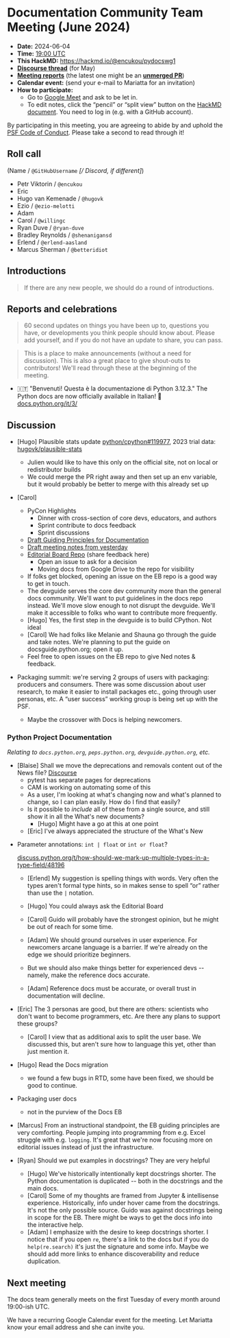 # Documentation Community Team Meeting (June 2024)

- **Date:** 2024-06-04
- **Time:** [19:00 UTC](https://arewemeetingyet.com/UTC/2024-06-04/19:00/Docs%20Meeting)
- **This HackMD:** https://hackmd.io/@encukou/pydocswg1
- [**Discourse thread**](https://discuss.python.org/t/documentation-community-meeting-tuesday-7th-may-2024/52404) (for May)
- [**Meeting reports**](https://docs-community.readthedocs.io/en/latest/monthly-meeting/) (the latest one might be an [**unmerged PR**](https://github.com/python/docs-community/pulls))
- **Calendar event:** (send your e-mail to Mariatta for an invitation)
- **How to participate:**
  -  Go to [Google Meet](https://meet.google.com/dii-qrzf-wkw) and ask to be let in.
  -  To edit notes, click the “pencil” or “split view” button on the [HackMD document](https://hackmd.io/@encukou/pydocswg1). You need to log in (e.g. with a GitHub account).

By participating in this meeting, you are agreeing to abide by and uphold the [PSF Code of Conduct](https://www.python.org/psf/codeofconduct/).
Please take a second to read through it!


## Roll call

(Name / `@GitHubUsername` *[/ Discord, if different]*)

- Petr Viktorin / `@encukou`
- Eric
- Hugo van Kemenade / `@hugovk`
- Ezio / `@ezio-melotti`
- Adam
- Carol / `@willingc`
- Ryan Duve / `@ryan-duve`
- Bradley Reynolds / `@shenanigansd`
- Erlend / `@erlend-aasland`
- Marcus Sherman / `@betteridiot`

## Introductions

> If there are any new people, we should do a round of introductions.



## Reports and celebrations

> 60 second updates on things you have been up to, questions you have, or developments you think people should know about. Please add yourself, and if you do not have an update to share, you can pass.

> This is a place to make announcements (without a need for discussion). This is also a great place to give shout-outs to contributors! We'll read through these at the beginning of the meeting.

- 🇮🇹 "Benvenuti! Questa è la documentazione di Python 3.12.3." The Python docs are now officially available in Italian! 🚀 [docs.python.org/it/3/](https://docs.python.org/it/3/)


## Discussion

- [Hugo] Plausible stats update [python/cpython#119977](https://github.com/python/cpython/pull/119977),
  2023 trial data: [hugovk/plausible-stats](https://github.com/hugovk/plausible-stats)
  - Julien would like to have this only on the official site, not on local or redistributor builds
  - We could merge the PR right away and then set up an env variable,
    but it would probably be better to merge with this already set up

- [Carol]
    - PyCon Highlights
        - Dinner with cross-section of core devs, educators, and authors
        - Sprint contribute to docs feedback
        - Sprint discussions
    - [Draft Guiding Principles for Documentation](https://drive.google.com/file/d/1elKNdRPTIoNe6EZ4TbS9aquM-RaNDgmc/view)
    - [Draft meeting notes from yesterday](https://docs.google.com/document/d/1NkaA4LMltE_GISN5v52bWfxA_QGcRxw6U3jzwFQ7c_c/edit?usp=sharing)
    - [Editorial Board Repo](https://github.com/python/editorial-board) (share feedback here)
        - Open an issue to ask for a decision
        - Moving docs from Google Drive to the repo for visibility
    - If folks get blocked, opening an issue on the EB repo is a good way to get in touch.
    - The devguide serves the core dev community more than the general docs community.
      We'll want to put guidelines in the docs repo instead. We'll move slow enough to not disrupt the devguide.
      We'll make it accessible to folks who want to contribute more frequently.
    - [Hugo] Yes, the first step in the devguide is to build CPython. Not ideal
    - [Carol] We had folks like Melanie and Shauna go through the guide and take notes.
      We're planning to put the guide on docsguide.python.org; open it up.
    - Feel free to open issues on the EB repo to give Ned notes & feedback.

- Packaging summit: we're serving 2 groups of users with packaging: producers and consumers.
  There was some discussion about user research, to make it easier to install packages etc.,
  going through user personas, etc. A “user success” working group is being set up with the PSF.
  - Maybe the crossover with Docs is helping newcomers.

### Python Project Documentation

*Relating to `docs.python.org`, `peps.python.org`, `devguide.python.org`, etc.*

- [Blaise] Shall we move the deprecations and removals content out of the News file?
  [Discourse](https://discuss.python.org/t/streamline-whats-new-by-moving-deprecations-and-removals-out-of-news/53997)
  - pytest has separate pages for deprecations
  - CAM is working on automating some of this
  - As a user, I'm looking at what's changing now and what's planned to change, so I can plan easily.
    How do I find that easily?
  - Is it possible to *include* all of these from a single source, and still show it in all the What's new documents?
    - [Hugo] Might have a go at this at one point
  - [Eric] I've always appreciated the structure of the What's New

* Parameter annotations: `int | float` or `int or float`?

  [discuss.python.org/t/how-should-we-mark-up-multiple-types-in-a-type-field/48196](https://discuss.python.org/t/how-should-we-mark-up-multiple-types-in-a-type-field/48196)

  - [Erlend] My suggestion is spelling things with words.
    Very often the types aren't formal type hints, so in makes sense to spell “or”
    rather than use the `|` notation.
  - [Hugo] You could always ask the Editorial Board
  - [Carol] Guido will probably have the strongest opinion,
    but he might be out of reach for some time.
  - [Adam] We should ground ourselves in user experience.
    For newcomers arcane language is a barrier.
    If we're already on the edge we should prioritize beginners.

  - But we should also make things better for experienced devs --
    namely, make the reference docs accurate.

  - [Adam] Reference docs must be accurate,
    or overall trust in documentation will decline.

* [Eric] The 3 personas are good, but there are others:
  scientists who don't want to become programmers, etc.
  Are there any plans to support these groups?
  - [Carol] I view that as additional axis to split the user base.
    We discussed this, but aren't sure how to language this yet,
    other than just mention it.

* [Hugo] Read the Docs migration
  - we found a few bugs in RTD, some have been fixed,
    we should be good to continue.

* Packaging user docs
  - not in the purview of the Docs EB

* [Marcus] From an instructional standpoint,
  the EB guiding principles are very comforting.
  People jumping into programming from e.g. Excel struggle with e.g. `logging`.
  It's great that we're now focusing more on editorial issues instead of just
  the infrastructure.

* [Ryan] Should we put examples in docstrings? They are very helpful
  - [Hugo] We've historically intentionally kept docstrings shorter.
    The Python documentation is duplicated --
    both in the docstrings and the main docs.
  - [Carol] Some of my thoughts are framed from Jupyter & intellisense experience.
    Historically, info under hover came from the docstrings.
    It's not the only possible source.
    Guido was against docstrings being in scope for the EB.
    There might be ways to get the docs info into the interactive help.
  - [Adam] I emphasize with the desire to keep docstrings shorter.
    I notice that if you open `re`, there's a link to the docs but if you
    do `help(re.search)` it's just the signature and some info.
    Maybe we should add more links to enhance discoverability and reduce duplication.


## Next meeting

The docs team generally meets on the first Tuesday of every month around 19:00-ish UTC.

We have a recurring Google Calendar event for the meeting.
Let Mariatta know your email address and she can invite you.
